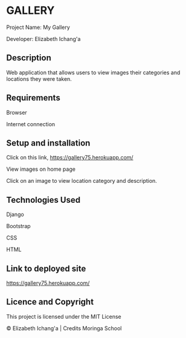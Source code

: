 # GALLERY

Project Name: My Gallery

Developer: Elizabeth Ichang'a

## Description
Web application that allows users to view images their categories and locations they were taken.

## Requirements
Browser

Internet connection

## Setup and installation
Click on this link, https://gallery75.herokuapp.com/

View images on home page

Click on an image to view location category and description.

## Technologies Used
Django

Bootstrap

CSS

HTML

## Link to deployed site
 https://gallery75.herokuapp.com/


## Licence and Copyright
This project is licensed under the MIT License

© Elizabeth Ichang'a | Credits Moringa School


